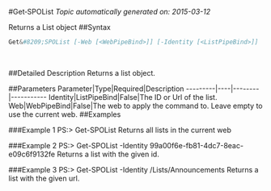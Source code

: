 #Get&#8209;SPOList
*Topic automatically generated on: 2015-03-12*

Returns a List object
##Syntax
```powershell
Get&#8209;SPOList [-Web [<WebPipeBind>]] [-Identity [<ListPipeBind>]]
```
&nbsp;

##Detailed Description
Returns a list object.

##Parameters
Parameter|Type|Required|Description
---------|----|--------|-----------
Identity|ListPipeBind|False|The ID or Url of the list.
Web|WebPipeBind|False|The web to apply the command to. Leave empty to use the current web.
##Examples

###Example 1
    PS:> Get-SPOList
Returns all lists in the current web

###Example 2
    PS:> Get-SPOList -Identity 99a00f6e-fb81-4dc7-8eac-e09c6f9132fe
Returns a list with the given id.

###Example 3
    PS:> Get-SPOList -Identity /Lists/Announcements
Returns a list with the given url.
